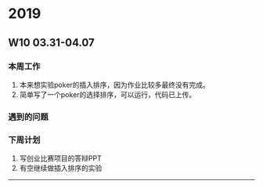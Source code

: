 # 2019
## W10 03.31-04.07
### 本周工作 
<ol>
<li>本来想实验poker的插入排序，因为作业比较多最终没有完成。
<li>简单写了一个poker的选择排序，可以运行，代码已上传。

</ol>

### 遇到的问题 
<ol>
</ol>

### 下周计划 
<ol>
<li>写创业比赛项目的答辩PPT
<li>有空继续做插入排序的实验

</ol>

---------------------------------------------------------

